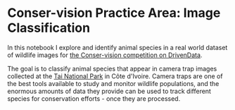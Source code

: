 # Conser-vision Practice Area: Image Classification
In this notebook I explore and identify animal species in a real world dataset of wildlife images for [the Conser-vision competition on DrivenData](https://www.drivendata.org/competitions/87/competition-image-classification-wildlife-conservation/page/409/).

The goal is to classify animal species that appear in camera trap images collected at the [Tai National Park](https://en.wikipedia.org/wiki/Ta%C3%AF_National_Park) in Côte d'Ivoire. Camera traps are one of the best tools available to study and monitor wildlife populations, and the enormous amounts of data they provide can be used to track different species for conservation efforts - once they are processed.
